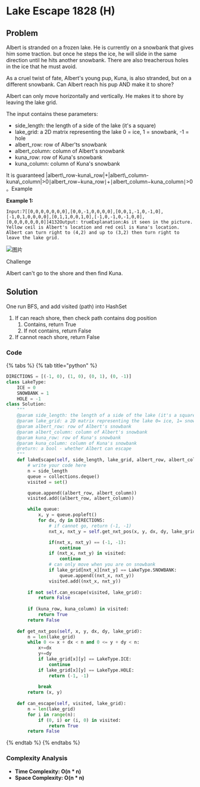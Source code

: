 # Lake Escape 1828 \(H\)

## Problem

Albert is stranded on a frozen lake. He is currently on a snowbank that gives him some traction. but once he steps the ice, he will slide in the same direction until he hits another snowbank. There are also treacherous holes in the ice that he must avoid.

As a cruel twist of fate, Albert's young pup, Kuna, is also stranded, but on a different snowbank. Can Albert reach his pup AND make it to shore?

Albert can only move horizontally and vertically. He makes it to shore by leaving the lake grid.

The input contains these parameters:

* side\_length: the length of a side of the lake \(it's a square\)
* lake\_grid: a 2D matrix representing the lake 0 = ice, 1 = snowbank, -1 = hole
* albert\_row: row of Alber'ts snowbank
* albert\_column: column of Albert's snowbank
* kuna\_row: row of Kuna's snowbank
* kuna\_column: column of Kuna's snowbank

It is guaranteed \|albert\\_row-kuna\\_row\|+\|albert\\_column- kuna\\_column\|&gt;0∣albert\_row−kuna\_row∣+∣albert\_column−kuna\_column∣&gt;0。Example

**Example 1:**

```text
Input:7[[0,0,0,0,0,0,0],[0,0,-1,0,0,0,0],[0,0,1,-1,0,-1,0],[-1,0,1,0,0,0,0],[0,1,1,0,0,1,0],[-1,0,-1,0,-1,0,0],[0,0,0,0,0,0,0]]4132Output: trueExplanation:As it seen in the picture. Yellow ceil is Albert's location and red ceil is Kuna's location. Albert can turn right to (4,2) and up to (3,2) then turn right to leave the lake grid.
```

![&#x56FE;&#x7247;](https://media.jiuzhang.com/media/markdown/images/2/20/c06db360-53ec-11ea-ab9e-0242c0a8d005.jpg)

Challenge

Albert can't go to the shore and then find Kuna.

## Solution 

One run BFS, and add visited \(path\) into HashSet

1. If can reach shore, then check path contains dog position
   1. Contains, return True
   2. If not contains, return False
2. If cannot reach shore, return False

### Code

{% tabs %}
{% tab title="python" %}
```python
DIRECTIONS = [(-1, 0), (1, 0), (0, 1), (0, -1)]
class LakeType:
    ICE = 0
    SNOWBANK = 1
    HOLE = -1
class Solution:
    """
    @param side_length: the length of a side of the lake (it's a square)
    @param lake_grid: a 2D matrix representing the lake 0= ice, 1= snowbank, -1= hole 
    @param albert_row: row of Albert's snowbank
    @param albert_column: column of Albert's snowbank 
    @param kuna_row: row of Kuna's snowbank 
    @param kuna_column: column of Kuna's snowbank
    @return: a bool - whether Albert can escape
    """
    def lakeEscape(self, side_length, lake_grid, albert_row, albert_column, kuna_row, kuna_column):
        # write your code here
        n = side_length
        queue = collections.deque()
        visited = set()

        queue.append((albert_row, albert_column))
        visited.add((albert_row, albert_column))

        while queue:
            x, y = queue.popleft()
            for dx, dy in DIRECTIONS:
                # if cannot go, return (-1, -1)
                nxt_x, nxt_y = self.get_nxt_pos(x, y, dx, dy, lake_grid)

                if(nxt_x, nxt_y) == (-1, -1):
                    continue
                if (nxt_x, nxt_y) in visited:
                    continue
                # can only move when you are on snowbank
                if lake_grid[nxt_x][nxt_y] == LakeType.SNOWBANK:
                    queue.append((nxt_x, nxt_y))
                visited.add((nxt_x, nxt_y))
            
        if not self.can_escape(visited, lake_grid):
            return False
        
        if (kuna_row, kuna_column) in visited:
            return True
        return False
    
    def get_nxt_pos(self, x, y, dx, dy, lake_grid):
        n = len(lake_grid)
        while 0 <= x + dx < n and 0 <= y + dy < n:
            x+=dx
            y+=dy
            if lake_grid[x][y] == LakeType.ICE:
                continue
            if lake_grid[x][y] == LakeType.HOLE:
                return (-1, -1)
            
            break
        return (x, y)
    
    def can_escape(self, visited, lake_grid):
        n = len(lake_grid)
        for i in range(n):
            if (0, i) or (i, 0) in visited:
                return True
        return False      
```
{% endtab %}
{% endtabs %}

### Complexity Analysis

* **Time Complexity: O\(n \* n\)**
* **Space Complexity: O\(n \* n\)**

